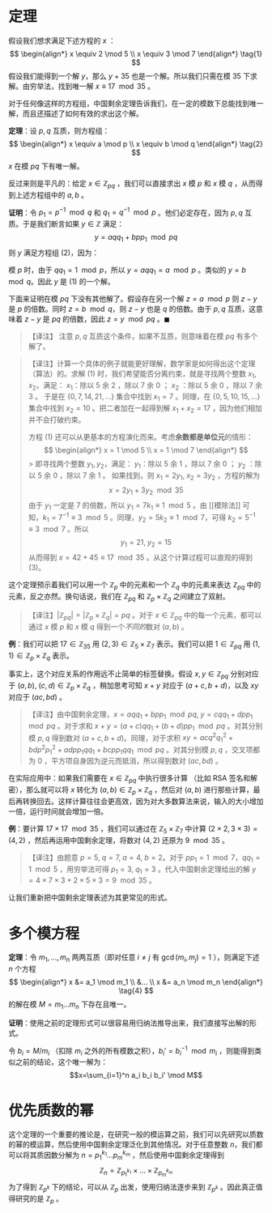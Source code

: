 # 定理

假设我们想求满足下述方程的 $x$ ：
$$
\begin{align*}
x \equiv 2 \mod 5 \\
x \equiv 3 \mod 7
\end{align*} \tag{1}
$$
假设我们能得到一个解 $y$，那么 $y+35$ 也是一个解。所以我们只需在模 $35$ 下求解。由穷举法，找到唯一解 $x \equiv 17 \mod 35$ 。

对于任何像这样的方程组，中国剩余定理告诉我们，在一定的模数下总能找到唯一解，而且还描述了如何有效的求出这个解。

**定理**：设 $p,q$ 互质，则方程组：
$$
\begin{align*}
x \equiv a \mod p \\
x \equiv b \mod q
\end{align*} \tag{2}
$$
$x$ 在模 $pq$ 下有唯一解。

反过来则是平凡的：给定 $x \in \mathbb{Z}_{pq}$ ，我们可以直接求出 $x$ 模 $p$ 和 $x$ 模 $q$ ，从而得到上述方程组中的 $a,b$ 。

**证明**：令 $p_1=p^{-1} \mod q$ 和 $q_1=q^{-1} \mod p$  。他们必定存在，因为 $p,q$ 互质。于是我们断言如果 $y \in \mathbb{Z}$ 满足：
$$y=aqq_1+bpp_1 \mod pq \tag{3}$$
则 $y$ 满足方程组 (2)，因为：

模 $p$ 时，由于 $qq_1=1 \mod p$，所以 $y=aqq_1=a \mod p$ 。类似的 $y=b \mod q$。因此 $y$ 是 (1) 的一个解。

下面来证明在模 $pq$ 下没有其他解了。假设存在另一个解 $z=a \mod p$ 则 $z-y$ 是 $p$ 的倍数。同时 $z=b \mod q$，则 $z-y$ 也是 $q$ 的倍数。由于 $p,q$ 互质，这意味着 $z-y$ 是 $pq$ 的倍数，因此 $z=y \mod pq$ 。$\blacksquare$

> 【译注】 注意 $p,q$ 互质这个条件，如果不互质，则意味着在模 $pq$ 有多个解了。

> 【译注】计算一个具体的例子就能更好理解，数学家是如何得出这个定理（算法）的。求解 (1) 时，我们希望能否分离约束，就是寻找两个整数 $x_1,x_2$，满足：
> $x_1$：除以 $5$ 余 $2$ ，除以 $7$ 余 $0$ ；
> $x_2$ ：除以 $5$ 余 $0$ ，除以 $7$ 余 $3$ 。
> 于是在 $\{0,7,14,21,...\}$ 集合中找到 $x_1=7$ 。同理，在 $\{0,5,10,15,...\}$ 集合中找到 $x_2=10$ 。把二者加在一起得到解 $x_1+x_2=17$ ，因为他们相加并不会打破约束。
> 
> 方程 (1) 还可以从更基本的方程演化而来。考虑**余数都是单位元**的情形：
> $$
\begin{align*}
x = 1 \mod 5 \\
x = 1 \mod 7
\end{align*}
$$> 即寻找两个整数 $y_1, y_2$，满足：
> $y_1$：除以 $5$ 余 $1$ ，除以 $7$ 余 $0$ ；
> $y_2$ ：除以 $5$ 余 $0$ ，除以 $7$ 余 $1$ 。
> 如果找到，则 $x_1=2y_1,\; x_2=3y_2$ ，方程的解为  $$x=2y_1+3y_2 \mod 35$$由于 $y_1$ 一定是 $7$ 的倍数，所以  $y_1=7k_1 \equiv 1 \mod 5$ 。由 [[模除法]] 可知，$k_1=7^{-1} \equiv 3 \mod 5$ 。同理，$y_2=5k_2 \equiv 1 \mod 7$，可得 $k_2=5^{-1} \equiv 3 \mod 7$ 。所以 $$y_1=21,\; y_2=15$$从而得到 $x=42+45 \equiv 17 \mod 35$ 。从这个计算过程可以直观的得到 (3)。

这个定理预示着我们可以用一个 $\mathbb{Z}_p$ 中的元素和一个 $\mathbb{Z}_q$ 中的元素来表达 $\mathbb{Z}_{pq}$ 中的元素，反之亦然。换句话说，我们在  $\mathbb{Z}_{pq}$ 和 $\mathbb{Z}_p \times \mathbb{Z}_q$ 之间建立了双射。

>【译注】$|\mathbb{Z}_{pq}| = |\mathbb{Z}_p \times \mathbb{Z}_q| = pq$ 。对于 $x \in \mathbb{Z}_{pq}$ 中的每一个元素，都可以通过  $x$ 模 $p$ 和 $x$ 模 $q$ 得到一个*不同的*数对 $(a,b)$ 。

**例**：我们可以把 $17 \in \mathbb{Z}_{35}$ 用 $(2,3) \in \mathbb{Z}_5 \times \mathbb{Z}_7$ 表示。我们可以把 $1 \in \mathbb{Z}_{pq}$ 用 $(1,1) \in \mathbb{Z}_p \times \mathbb{Z}_q$ 表示。

事实上，这个对应关系的作用远不止简单的标签替换。假设 $x,y \in \mathbb{Z}_{pq}$ 分别对应于 $(a,b),\; (c,d) \in \mathbb{Z}_p \times \mathbb{Z}_q$ ，稍加思考可知 $x+y$ 对应于 $(a+c, b+d)$，以及 $xy$ 对应于 $(ac,bd)$ 。

> 【译注】由中国剩余定理，$x=aqq_1+bpp_1 \mod pq, \; y=cqq_1+dpp_1 \mod pq$ 。对于求和 $x+y=(a+c)qq_1+(b+d)pp_1 \mod pq$ 。对其分别模 $p,q$ 得到数对 $(a+c, b+d)$。同理，对于求积 $xy=acq^2{q_1}^2+bdp^2{p_1}^2+adpp_1qq_1+bcpp_1qq_1 \mod pq$ 。对其分别模 $p,q$ ，交叉项都为 $0$ ，平方项自身因为逆元而抵消，所以得到数对 $(ac, bd)$ 。

在实际应用中：如果我们需要在 $x \in \mathbb{Z}_{pq}$ 中执行很多计算 （比如 RSA 签名和解密），那么就可以将 $x$ 转化为 $(a,b) \in \mathbb{Z}_p \times \mathbb{Z}_q$ ，然后对 $(a,b)$ 进行那些计算，最后再转换回去。这样计算往往会更高效，因为对大多数算法来说，输入的大小增加一倍，运行时间就会增加一倍。

**例**：要计算 $17\times 17 \mod 35$ ，我们可以通过在 $\mathbb{Z}_5 \times \mathbb{Z}_7$ 中计算 $(2 \times 2, 3 \times 3) = (4, 2)$ ，然后再运用中国剩余定理，将数对 $(4,2)$ 还原为 $9 \mod 35$ 。

>【译注】由题意 $p=5,\; q=7, \;a=4, \;b=2$。对于 $pp_1=1 \mod 7$，$qq_1=1 \mod 5$ ，用穷举法可得 $p_1=3,\; q_1=3$ 。代入中国剩余定理给出的解 $y=4 \times 7 \times 3 + 2 \times 5 \times 3 = 9 \mod 35$ 。

让我们重新把中国剩余定理表述为其更常见的形式。

# 多个模方程

**定理**：令 $m_1,...,m_n$ 两两互质（即对任意 $i \ne j$ 有 $\gcd(m_i,m_j)=1$ ），则满足下述 $n$ 个方程
$$
\begin{align*}
x &= a_1 \mod m_1 \\
&... \\
x &= a_n \mod m_n
\end{align*} \tag{4}
$$
的解在模 $M=m_1...m_n$ 下存在且唯一。

**证明**：使用之前的定理形式可以很容易用归纳法推导出来，我们直接写出解的形式。

令 $b_i=M/m_i$ （扣除 $m_i$ 之外的所有模数之积），$b_i'=b_i^{-1} \mod m_i$ ，则能得到类似之前的结论，这个唯一解为：
$$x=\sum_{i=1}^n a_i b_i b_i' \mod M$$
# 优先质数的幂

这个定理的一个重要的推论是，在研究一般的模运算之前，我们可以先研究以质数的幂的模运算，然后使用中国剩余定理泛化到其他情况。对于任意整数 $n$，我们都可以将其质因数分解为 $n={p_1}^{k_1}...{p_m}^{k_m}$ ，然后使用中国剩余定理得到
$$\mathbb{Z}_n=\mathbb{Z}_{{p_1}^{k_1}} \times...\times \mathbb{Z}_{{p_m}^{k_m}}$$
为了得到 $\mathbb{Z}_{p^k}$ 下的结论，可以从 $\mathbb{Z}_p$ 出发，使用归纳法逐步来到 $\mathbb{Z}_{p^k}$ 。因此真正值得研究的是 $\mathbb{Z}_p$ 。
